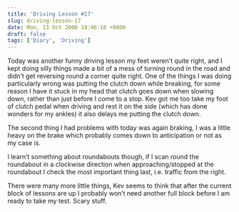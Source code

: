 ```yaml
---
title: 'Driving Lesson #17'
slug: driving-lesson-17
date: Mon, 13 Oct 2008 19:46:10 +0000
draft: false
tags: ['Diary', 'Driving']
---
```


Today was another funny driving lesson my feet weren’t quite right, and I kept doing silly things made a bit of a mess of turning round in the road and didn’t get reversing round a corner quite right. One of the things I was doing particularly wrong was putting the clutch down while breaking, for some reason I have it stuck in my head that clutch goes down when slowing down, rather than just before I come to a stop. Kev got me too take my foot of clutch pedal when driving and rest it on the side (which has done wonders for my ankles) it also delays me putting the clutch down.

The second thing I had problems with today was again braking, I was a little heavy on the brake which probably comes down to anticipation or not as my case is.

I learn’t something about roundabouts though, if I scan round the roundabout in a clockwise direction when approaching/stopped at the roundabout I check the most important thing last, i.e. traffic from the right.

There were many more little things, Kev seems to think that after the current block of lessons are up I probably won’t need another full block before I am ready to take my test. Scary stuff.